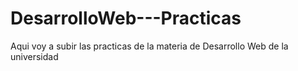 # DesarrolloWeb---Practicas
Aqui voy a subir las practicas de la materia de Desarrollo Web de la universidad
